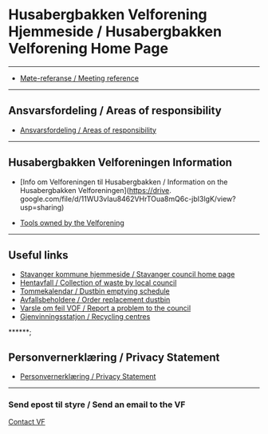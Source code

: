# Husabergbakken Velforening Hjemmeside  /   Husabergbakken Velforening Home Page

******

* [Møte-referanse  /  Meeting reference](meetings.md)

******

## Ansvarsfordeling / Areas of responsibility

* [Ansvarsfordeling / Areas of responsibility](https://drive.google.com/file/d/1YlJl7WWUZ7ujty4QSnAZYOzNeTJKAiZd/view?usp=sharing)

******

## Husabergbakken Velforeningen Information

* [Info om Velforeningen til Husabergbakken / Information on the Husabergbakken Velforeningen](<https://drive>.
google.com/file/d/11WU3vIau8462VHrTOua8mQ6c-jbI3lgK/view?usp=sharing)

* [Tools owned by the Velforening](./tools.md)

******

## Useful links

* [Stavanger kommune hjemmeside / Stavanger council home page](https://www.stavanger.kommune.no/)
* [Hentavfall / Collection of waste by local council](https://www.hentavfall.no/rogaland/stavanger/)
* [Tommekalendar / Dustbin emptying schedule](https://www.stavanger.kommune.no/renovasjon-og-miljo/tommekalender/finn-kalender/)
* [Avfallsbeholdere / Order replacement dustbin](https://www.stavanger.kommune.no/renovasjon-og-miljo/avfallsbeholdere/)
* [Varsle om feil VOF / Report a problem to the council](https://www.stavanger.kommune.no/varsle-om-feil/)
* [Gjenvinningsstatjon / Recycling centres](https://www.ivar.no/apningstider/)

******;

## Personvernerklæring  /  Privacy Statement

* [Personvernerklæring / Privacy Statement](privacy.md)

******

### Send epost til styre / Send an email to the VF

[Contact VF](mailto:husabergbakkenvelforening@gmail.com?subject=Husabergbakken%20VF%20fra%20websiden)
